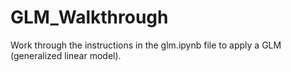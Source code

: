 # GLM_Walkthrough

Work through the instructions in the glm.ipynb file to apply a GLM (generalized linear model).
